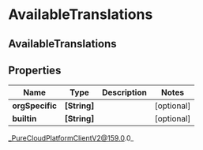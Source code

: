 # AvailableTranslations

## AvailableTranslations

## Properties

|Name | Type | Description | Notes|
|------------ | ------------- | ------------- | -------------|
| **orgSpecific** | **[String]** |  | [optional] |
| **builtin** | **[String]** |  | [optional] |



_PureCloudPlatformClientV2@159.0.0_
